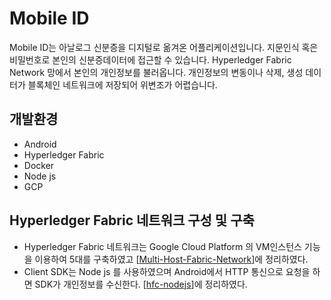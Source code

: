 # Mobile ID

Mobile ID는 아날로그 신분증을 디지털로 옮겨온 어플리케이션입니다. 지문인식 혹은 비밀번호로 본인의 신분증데이터에 접근할 수 있습니다. Hyperledger Fabric Network 망에서 본인의 개인정보를 불러옵니다. 개인정보의 변동이나 삭제, 생성 데이터가 블록체인 네트워크에 저장되어 위변조가 어렵습니다. 



## 개발환경

* Android
* Hyperledger Fabric
* Docker
* Node js
* GCP



## Hyperledger Fabric 네트워크 구성 및 구축

* Hyperledger Fabric 네트워크는 Google Cloud Platform 의 VM인스턴스 기능을 이용하여 5대를 구축하였고
   [[Multi-Host-Fabric-Network](https://github.com/sjlee1125/Multi-Host-Fabric-Network)]에 정리하였다.
* Client SDK는 Node js 를 사용하였으며 Android에서 HTTP 통신으로 요청을 하면 SDK가 개인정보를 수신한다.
  [[hfc-nodejs](https://github.com/sjlee1125/hfc-nodejs)]에 정리하였다.

